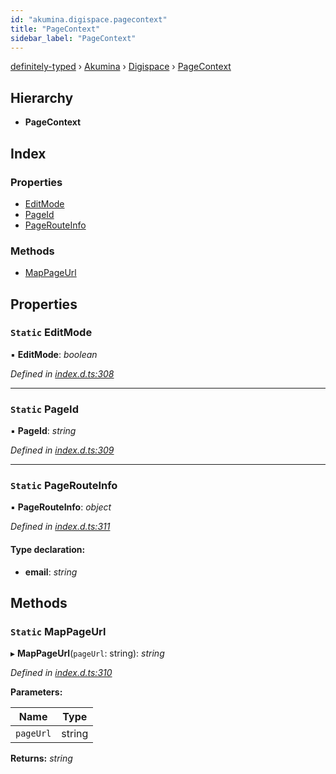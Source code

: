 ```yaml
---
id: "akumina.digispace.pagecontext"
title: "PageContext"
sidebar_label: "PageContext"
---
```


[definitely-typed](../index.md) › [Akumina](../modules/akumina.md) › [Digispace](../modules/akumina.digispace.md) › [PageContext](akumina.digispace.pagecontext.md)

## Hierarchy

* **PageContext**

## Index

### Properties

* [EditMode](akumina.digispace.pagecontext.md#static-editmode)
* [PageId](akumina.digispace.pagecontext.md#static-pageid)
* [PageRouteInfo](akumina.digispace.pagecontext.md#static-pagerouteinfo)

### Methods

* [MapPageUrl](akumina.digispace.pagecontext.md#static-mappageurl)

## Properties

### `Static` EditMode

▪ **EditMode**: *boolean*

*Defined in [index.d.ts:308](https://github.com/DefinitelyTyped/DefinitelyTyped/blob/0b97a539e8/types/akumina-core/index.d.ts#L308)*

___

### `Static` PageId

▪ **PageId**: *string*

*Defined in [index.d.ts:309](https://github.com/DefinitelyTyped/DefinitelyTyped/blob/0b97a539e8/types/akumina-core/index.d.ts#L309)*

___

### `Static` PageRouteInfo

▪ **PageRouteInfo**: *object*

*Defined in [index.d.ts:311](https://github.com/DefinitelyTyped/DefinitelyTyped/blob/0b97a539e8/types/akumina-core/index.d.ts#L311)*

#### Type declaration:

* **email**: *string*

## Methods

### `Static` MapPageUrl

▸ **MapPageUrl**(`pageUrl`: string): *string*

*Defined in [index.d.ts:310](https://github.com/DefinitelyTyped/DefinitelyTyped/blob/0b97a539e8/types/akumina-core/index.d.ts#L310)*

**Parameters:**

Name | Type |
------ | ------ |
`pageUrl` | string |

**Returns:** *string*
